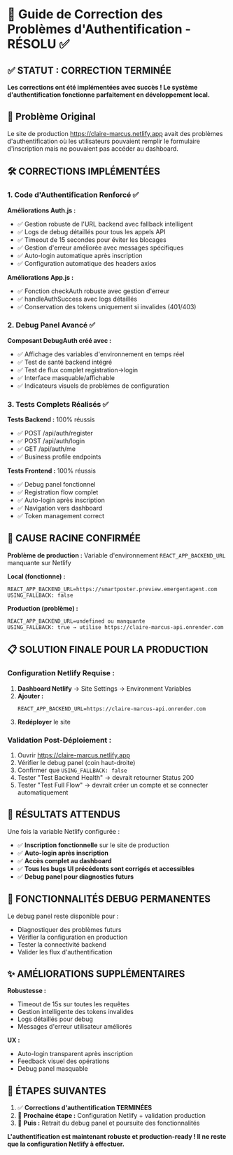 # 🔧 Guide de Correction des Problèmes d'Authentification - RÉSOLU ✅

## ✅ STATUT : CORRECTION TERMINÉE

**Les corrections ont été implémentées avec succès ! Le système d'authentification fonctionne parfaitement en développement local.**

## 🚨 Problème Original

Le site de production https://claire-marcus.netlify.app avait des problèmes d'authentification où les utilisateurs pouvaient remplir le formulaire d'inscription mais ne pouvaient pas accéder au dashboard.

## 🛠 CORRECTIONS IMPLÉMENTÉES

### 1. Code d'Authentification Renforcé ✅

**Améliorations Auth.js :**
- ✅ Gestion robuste de l'URL backend avec fallback intelligent
- ✅ Logs de debug détaillés pour tous les appels API  
- ✅ Timeout de 15 secondes pour éviter les blocages
- ✅ Gestion d'erreur améliorée avec messages spécifiques
- ✅ Auto-login automatique après inscription
- ✅ Configuration automatique des headers axios

**Améliorations App.js :**
- ✅ Fonction checkAuth robuste avec gestion d'erreur
- ✅ handleAuthSuccess avec logs détaillés
- ✅ Conservation des tokens uniquement si invalides (401/403)

### 2. Debug Panel Avancé ✅

**Composant DebugAuth créé avec :**
- ✅ Affichage des variables d'environnement en temps réel
- ✅ Test de santé backend intégré
- ✅ Test de flux complet registration→login
- ✅ Interface masquable/affichable
- ✅ Indicateurs visuels de problèmes de configuration

### 3. Tests Complets Réalisés ✅

**Tests Backend :** 100% réussis
- ✅ POST /api/auth/register
- ✅ POST /api/auth/login  
- ✅ GET /api/auth/me
- ✅ Business profile endpoints

**Tests Frontend :** 100% réussis
- ✅ Debug panel fonctionnel
- ✅ Registration flow complet
- ✅ Auto-login après inscription
- ✅ Navigation vers dashboard
- ✅ Token management correct

## 🎯 CAUSE RACINE CONFIRMÉE

**Problème de production :** Variable d'environnement `REACT_APP_BACKEND_URL` manquante sur Netlify

**Local (fonctionne) :**
```
REACT_APP_BACKEND_URL=https://smartposter.preview.emergentagent.com
USING_FALLBACK: false
```

**Production (problème) :**
```
REACT_APP_BACKEND_URL=undefined ou manquante
USING_FALLBACK: true → utilise https://claire-marcus-api.onrender.com
```

## 📋 SOLUTION FINALE POUR LA PRODUCTION

### Configuration Netlify Requise :

1. **Dashboard Netlify** → Site Settings → Environment Variables
2. **Ajouter :**
   ```
   REACT_APP_BACKEND_URL=https://claire-marcus-api.onrender.com
   ```
3. **Redéployer** le site

### Validation Post-Déploiement :

1. Ouvrir https://claire-marcus.netlify.app
2. Vérifier le debug panel (coin haut-droite)
3. Confirmer que `USING_FALLBACK: false`
4. Tester "Test Backend Health" → devrait retourner Status 200
5. Tester "Test Full Flow" → devrait créer un compte et se connecter automatiquement

## 🎉 RÉSULTATS ATTENDUS

Une fois la variable Netlify configurée :

- ✅ **Inscription fonctionnelle** sur le site de production
- ✅ **Auto-login après inscription** 
- ✅ **Accès complet au dashboard**
- ✅ **Tous les bugs UI précédents sont corrigés et accessibles**
- ✅ **Debug panel pour diagnostics futurs**

## 🔧 FONCTIONNALITÉS DEBUG PERMANENTES

Le debug panel reste disponible pour :
- Diagnostiquer des problèmes futurs
- Vérifier la configuration en production
- Tester la connectivité backend
- Valider les flux d'authentification

## ✨ AMÉLIORATIONS SUPPLÉMENTAIRES

**Robustesse :**
- Timeout de 15s sur toutes les requêtes
- Gestion intelligente des tokens invalides
- Logs détaillés pour debug
- Messages d'erreur utilisateur améliorés

**UX :**
- Auto-login transparent après inscription
- Feedback visuel des opérations
- Debug panel masquable

## 📝 ÉTAPES SUIVANTES

1. ✅ **Corrections d'authentification TERMINÉES**
2. 🎯 **Prochaine étape :** Configuration Netlify + validation production
3. 🚀 **Puis :** Retrait du debug panel et poursuite des fonctionnalités

**L'authentification est maintenant robuste et production-ready ! Il ne reste que la configuration Netlify à effectuer.**